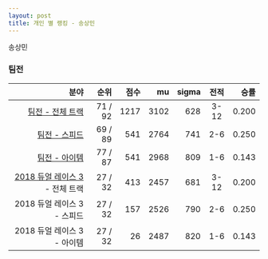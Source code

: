 ```yaml
---
layout: post
title: 개인 별 랭킹 - 송상민
---
```


송상민


### 팀전

| 분야 | 순위 | 점수 | mu | sigma | 전적 | 승률 |
|---:|---:|---:|---:|---:|:---:|---:|
| [팀전 - 전체 트랙](../team-full) | 71 / 92 | 1217 | 3102 | 628 | 3-12 | 0.200 |
| [팀전 - 스피드](../team-speed) | 69 / 89 | 541 | 2764 | 741 | 2-6 | 0.250 |
| [팀전 - 아이템](../team-item) | 77 / 87 | 541 | 2968 | 809 | 1-6 | 0.143 |
| [2018 듀얼 레이스 3](../teams-t2018_1) - 전체 트랙 | 27 / 32 | 413 | 2457 | 681 | 3-12 | 0.200 |
| 2018 듀얼 레이스 3 - 스피드 | 27 / 32 | 157 | 2526 | 790 | 2-6 | 0.250 |
| 2018 듀얼 레이스 3 - 아이템 | 27 / 32 | 26 | 2487 | 820 | 1-6 | 0.143 |

